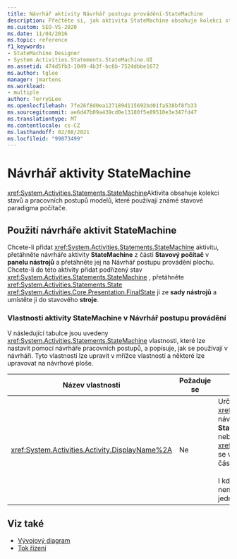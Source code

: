 ```yaml
---
title: Návrhář aktivity Návrhář postupu provádění-StateMachine
description: Přečtěte si, jak aktivita StateMachine obsahuje kolekci stavů a pracovních postupů modelů, které používají známé stavové paradigma počítače.
ms.custom: SEO-VS-2020
ms.date: 11/04/2016
ms.topic: reference
f1_keywords:
- StateMachine Designer
- System.Activities.Statements.StateMachine.UI
ms.assetid: 474d5fb3-1049-4b3f-bc6b-7524dbbe1672
ms.author: tglee
manager: jmartens
ms.workload:
- multiple
author: TerryGLee
ms.openlocfilehash: 7fe26f8d0ea127189d115692bd01fa538bf8fb33
ms.sourcegitcommit: ae6d47b09a439cd0e13180f5e89510e3e347fd47
ms.translationtype: MT
ms.contentlocale: cs-CZ
ms.lasthandoff: 02/08/2021
ms.locfileid: "99873499"
---
```

# <a name="statemachine-activity-designer"></a>Návrhář aktivity StateMachine

<xref:System.Activities.Statements.StateMachine>Aktivita obsahuje kolekci stavů a pracovních postupů modelů, které používají známé stavové paradigma počítače.

## <a name="using-the-statemachine-activity-designer"></a>Použití návrháře aktivit StateMachine

Chcete-li přidat <xref:System.Activities.Statements.StateMachine> aktivitu, přetáhněte návrháře aktivity **StateMachine** z části **Stavový počítač** v **panelu nástrojů** a přetáhněte jej na Návrhář postupu provádění plochu. Chcete-li do této aktivity přidat podřízený stav <xref:System.Activities.Statements.StateMachine> , přetáhněte <xref:System.Activities.Statements.State> <xref:System.Activities.Core.Presentation.FinalState> ji ze **sady nástrojů** a umístěte ji do stavového **stroje**.

### <a name="statemachine-activity-properties-in-the-workflow-designer"></a>Vlastnosti aktivity StateMachine v Návrhář postupu provádění

V následující tabulce jsou uvedeny <xref:System.Activities.Statements.StateMachine> vlastnosti, které lze nastavit pomocí návrháře pracovních postupů, a popisuje, jak se používají v návrháři. Tyto vlastnosti lze upravit v mřížce vlastností a některé lze upravovat na návrhové ploše.

|Název vlastnosti|Požaduje se|Využití|
|-|--------------|-|
|<xref:System.Activities.Activity.DisplayName%2A>|Ne|Určuje popisný název <xref:System.Activities.Statements.StateMachine> návrháře aktivit v hlavičce. Výchozí hodnota je **StateMachine**. Hodnotu lze upravit v mřížce vlastností nebo přímo v záhlaví návrháře aktivit. <xref:System.Activities.Activity.DisplayName%2A>Používá se v navigaci s popisem cesty, které se zobrazí v horní části návrháře pracovních postupů.<br /><br /> I když <xref:System.Activities.Activity.DisplayName%2A> není nezbytně nutné, je osvědčeným postupem použití jednoho.|

## <a name="see-also"></a>Viz také

- [Vývojový diagram](../workflow-designer/flowchart-activity-designer.md)
- [Tok řízení](../workflow-designer/control-flow-activity-designers.md)
